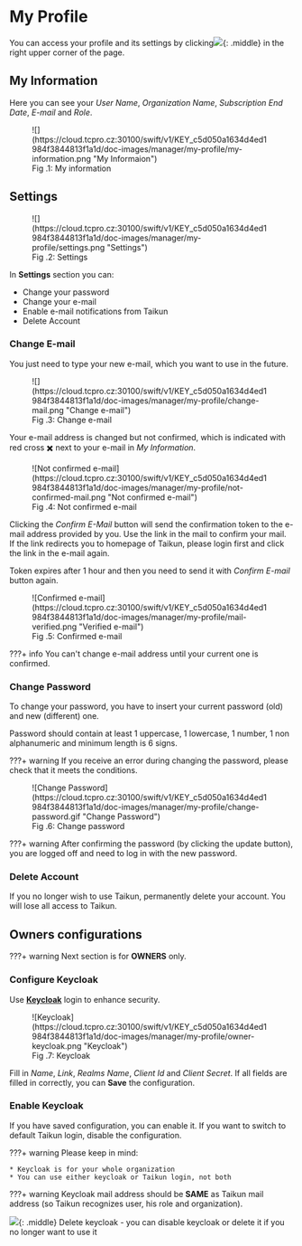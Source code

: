 # **My Profile**

You can access your profile and its settings by clicking![](https://cloud.tcpro.cz:30100/swift/v1/KEY_c5d050a1634d4ed1984f3844813f1a1d/doc-images/manager/dashboard/my-profile.png){: .middle} in the right upper corner of the page.

## **My Information**

Here you can see your *User Name*, *Organization Name*, *Subscription End Date*, *E-mail* and *Role*.

<figure markdown>
  ![](https://cloud.tcpro.cz:30100/swift/v1/KEY_c5d050a1634d4ed1984f3844813f1a1d/doc-images/manager/my-profile/my-information.png "My Informaion")
  <figcaption>Fig .1: My information</figcaption>
</figure>

## **Settings**

<figure markdown>
  ![](https://cloud.tcpro.cz:30100/swift/v1/KEY_c5d050a1634d4ed1984f3844813f1a1d/doc-images/manager/my-profile/settings.png "Settings")
  <figcaption>Fig .2: Settings</figcaption>
</figure>

In **Settings** section you can:

* Change your password
* Change your e-mail
* Enable e-mail notifications from Taikun
* Delete Account

### **Change E-mail**

You just need to type your new e-mail, which you want to use in the future.

<figure markdown>
  ![](https://cloud.tcpro.cz:30100/swift/v1/KEY_c5d050a1634d4ed1984f3844813f1a1d/doc-images/manager/my-profile/change-mail.png "Change e-mail")
  <figcaption>Fig .3: Change e-mail</figcaption>
</figure>

Your e-mail address is changed but not confirmed, which is indicated with red cross :heavy_multiplication_x: next to your e-mail in *My Information*.

<figure markdown>
  ![Not confirmed e-mail](https://cloud.tcpro.cz:30100/swift/v1/KEY_c5d050a1634d4ed1984f3844813f1a1d/doc-images/manager/my-profile/not-confirmed-mail.png "Not confirmed e-mail")
  <figcaption>Fig .4: Not confirmed e-mail</figcaption>
</figure>

Clicking the *Confirm E-Mail* button will send the confirmation token to the e-mail address provided by you. Use the link in the mail to confirm your mail. If the link redirects you to homepage of Taikun, please login first and click the link in the e-mail again.

Token expires after 1 hour and then you need to send it with *Confirm E-mail* button again.

<figure markdown>
  ![Confirmed e-mail](https://cloud.tcpro.cz:30100/swift/v1/KEY_c5d050a1634d4ed1984f3844813f1a1d/doc-images/manager/my-profile/mail-verified.png "Verified e-mail")
  <figcaption>Fig .5: Confirmed e-mail</figcaption>
</figure>

???+ info
    You can't change e-mail address until your current one is confirmed.

### **Change Password**

To change your password, you have to insert your current password (old) and new (different) one.

Password should contain at least 1 uppercase, 1 lowercase, 1 number, 1 non alphanumeric and minimum length is 6 signs.

???+ warning
    If you receive an error during changing the password, please check that it meets the conditions.

<figure markdown>
  ![Change Password](https://cloud.tcpro.cz:30100/swift/v1/KEY_c5d050a1634d4ed1984f3844813f1a1d/doc-images/manager/my-profile/change-password.gif "Change Password")
  <figcaption>Fig .6: Change password</figcaption>
</figure>

???+ warning
    After confirming the password (by clicking the update button), you are logged off and need to log in with the new password.

### **Delete Account**

If you no longer wish to use Taikun, permanently delete your account. You will lose all access to Taikun.

## **Owners configurations**

???+ warning
    Next section is for **OWNERS** only.

### **Configure Keycloak**

Use [**Keycloak**](https://www.keycloak.org) login to enhance security.

<figure markdown>
  ![Keycloak](https://cloud.tcpro.cz:30100/swift/v1/KEY_c5d050a1634d4ed1984f3844813f1a1d/doc-images/manager/my-profile/owner-keycloak.png "Keycloak")
  <figcaption>Fig .7: Keycloak</figcaption>
</figure>

Fill in *Name*, *Link*, *Realms* *Name*, *Client* *Id* and *Client* *Secret*. If all fields are filled in correctly, you can **Save** the configuration.

### **Enable Keycloak**

If you have saved configuration, you can enable it. If you want to switch to default Taikun login, disable the configuration.

???+ warning
    Please keep in mind:

    * Keycloak is for your whole organization
    * You can use either keycloak or Taikun login, not both

???+ warning
    Keycloak mail address should be **SAME** as Taikun mail address (so Taikun recognizes user, his role and organization).

![](https://cloud.tcpro.cz:30100/swift/v1/KEY_c5d050a1634d4ed1984f3844813f1a1d/doc-images/icons/delete.png){: .middle} Delete keycloak - you can disable keycloak or delete it if you no longer want to use it
